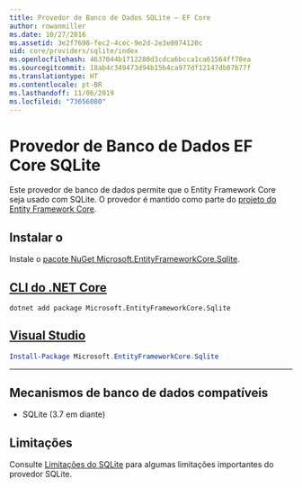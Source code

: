 ```yaml
---
title: Provedor de Banco de Dados SQLite – EF Core
author: rowanmiller
ms.date: 10/27/2016
ms.assetid: 3e2f7698-fec2-4cec-9e2d-2e3e0074120c
uid: core/providers/sqlite/index
ms.openlocfilehash: 4637044b1712280d3cdca6bcca1ca61564ff78ea
ms.sourcegitcommit: 18ab4c349473d94b15b4ca977df12147db07b77f
ms.translationtype: HT
ms.contentlocale: pt-BR
ms.lasthandoff: 11/06/2019
ms.locfileid: "73656080"
---
```

# <a name="sqlite-ef-core-database-provider"></a>Provedor de Banco de Dados EF Core SQLite

Este provedor de banco de dados permite que o Entity Framework Core seja usado com SQLite. O provedor é mantido como parte do [projeto do Entity Framework Core](https://github.com/aspnet/EntityFrameworkCore).

## <a name="install"></a>Instalar o

Instale o [pacote NuGet Microsoft.EntityFrameworkCore.Sqlite](https://www.nuget.org/packages/Microsoft.EntityFrameworkCore.Sqlite/).

## <a name="net-core-clitabdotnet-core-cli"></a>[CLI do .NET Core](#tab/dotnet-core-cli)

``` console
dotnet add package Microsoft.EntityFrameworkCore.Sqlite
```

## <a name="visual-studiotabvs"></a>[Visual Studio](#tab/vs)

``` powershell
Install-Package Microsoft.EntityFrameworkCore.Sqlite
```

***

## <a name="supported-database-engines"></a>Mecanismos de banco de dados compatíveis

* SQLite (3.7 em diante)

## <a name="limitations"></a>Limitações

Consulte [Limitações do SQLite](limitations.md) para algumas limitações importantes do provedor SQLite.
